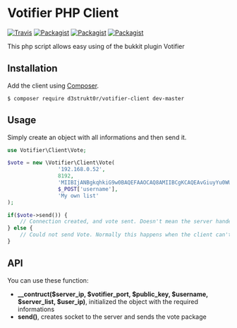 Votifier PHP Client
=================
[![Travis](https://img.shields.io/travis/D3strukt0r/Votifier-PHP-Client.svg)](https://travis-ci.org/D3strukt0r/Votifier-PHP-Client) [![Packagist](https://img.shields.io/packagist/dt/d3strukt0r/votifier-client.svg)](https://packagist.org/packages/d3strukt0r/votifier-client) [![Packagist](https://img.shields.io/packagist/v/d3strukt0r/votifier-client.svg)]() [![Packagist](https://img.shields.io/packagist/l/d3strukt0r/votifier-client.svg)]()

This php script allows easy using of the bukkit plugin Votifier

## Installation

Add the client using [Composer](http://getcomposer.org/).
```
$ composer require d3strukt0r/votifier-client dev-master
```

## Usage

Simply create an object with all informations and then send it.
```php
use Votifier\Client\Vote;

$vote = new \Votifier\Client\Vote(
                '192.168.0.52',
                8192,
                'MIIBIjANBgkqhkiG9w0BAQEFAAOCAQ8AMIIBCgKCAQEAvGiuyYu0WU2Jp5pEsZb32b5JnBzFQDh8ihzdoK0gQCQLFZ7SRE9kCq5jOmpUdnXX9Zvdx0S3a8/iVI2N2cldERtD55Um90OTlzhXBrW4gCl0MlBZLkOW4pzXPOJ8a3UwGwSzBtlwwb+0dl4Vmy8xon3YbZeHC3mUKjbxo/x3RPys4S1psxKXldU4jRFx55ifBnhc8zyfykCt3CXUAPMTAK+nNdIXJQ6ZOQFJPQ1tP6mUHb/8AAI+IoMMKsXPTAU1+ZP6wvxy3dQcBHU0vw44NwckcY7AKSsuxqBIcbLaadbjNZfS1Ts1OWmk5bN0RKj/sC2LHmcIVzHXMwVBH5ynbwIDAQAB',
                $_POST['username'],
                'My own list'
);

if($vote->send()) {
    // Connection created, and vote sent. Doesn't mean the server handeled it correctly, but the client did.
} else {
    // Could not send Vote. Normally this happens when the client can't create a connection.
}
```

## API

You can use these function:
  * **__contruct($server_ip, $votifier_port, $public_key, $username, $server_list, $user_ip)**, initialized the object with the required informations
  * **send()**, creates socket to the server and sends the vote package
